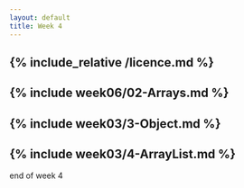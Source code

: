 ```yaml
---
layout: default
title: Week 4
---
```

{% include_relative /licence.md %}
---
{% include week06/02-Arrays.md %}
---
{% include week03/3-Object.md %}
---
{% include week03/4-ArrayList.md %}
---

end of week 4